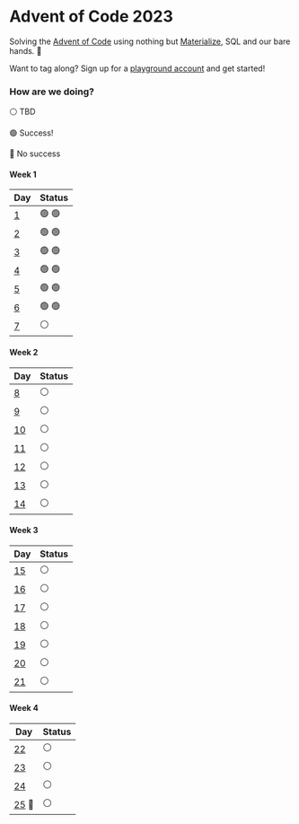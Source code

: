 # Advent of Code 2023

Solving the [Advent of Code](https://adventofcode.com/) using nothing but
[Materialize](https://materialize.com/), SQL and our bare hands. 🎄

Want to tag along? Sign up for a [playground account](https://materialize.com/register/)
and get started!

### How are we doing?

⚪ TBD

🟢 Success!

🔴 No success

#### Week 1

| Day                              | Status        |
| -------------------------------- | ------------- |
| [1](./week1/aoc_1201.md)         | 🟢 🟢         |
| [2](./week1/aoc_1202.md)         | 🟢 🟢         |
| [3](./week1/aoc_1203.md)         | 🟢 🟢         |
| [4](./week1/aoc_1204.md)         | 🟢 🟢         |
| [5](./week1/aoc_1205.md)         | 🟢 🟢         |
| [6](./week1/aoc_1206.md)         | 🟢 🟢         |
| [7](./week1/aoc_1207.md)         | ⚪            |

#### Week 2

| Day                               | Status        |
| --------------------------------- | ------------- |
| [8](./week2/aoc_1208.md)          | ⚪            |
| [9](./week2/aoc_1209.md)          | ⚪            |
| [10](./week2/aoc_1210.md)         | ⚪            |
| [11](./week2/aoc_1211.md)         | ⚪            |
| [12](./week2/aoc_1212.md)         | ⚪            |
| [13](./week2/aoc_1213.md)         | ⚪            |
| [14](./week2/aoc_1214.md)         | ⚪            |

#### Week 3

| Day                               | Status        |
| --------------------------------- | ------------- |
| [15](./week3/aoc_1215.md)         | ⚪            |
| [16](./week3/aoc_1216.md)         | ⚪            |
| [17](./week3/aoc_1217.md)         | ⚪            |
| [18](./week3/aoc_1218.md)         | ⚪            |
| [19](./week3/aoc_1219.md)         | ⚪            |
| [20](./week3/aoc_1220.md)         | ⚪            |
| [21](./week3/aoc_1221.md)         | ⚪            |

#### Week 4

| Day                               | Status        |
| --------------------------------- | ------------- |
| [22](./week4/aoc_1222.md)         | ⚪            |
| [23](./week4/aoc_1223.md)         | ⚪            |
| [24](./week4/aoc_1224.md)         | ⚪            |
| [25](./week4/aoc_1225.md) 🎄      | ⚪            |

